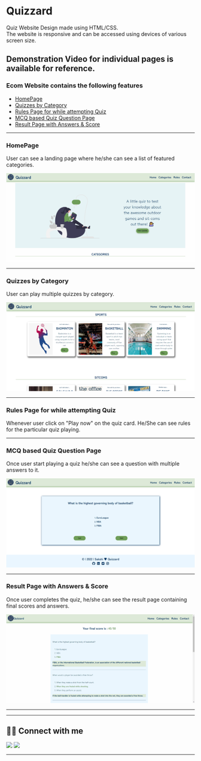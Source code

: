 # Quizzard


Quiz Website Design made using HTML/CSS.<br/>
The website is responsive and can be accessed using devices of various screen size.

Demonstration Video for individual pages is available for reference.
---



### Ecom Website contains the following features

- [HomePage](#homepage)
- [Quizzes by Category](#quizzesbyCategory)
- [Rules Page for while attempting Quiz](#rulesPage)
- [MCQ based Quiz Question Page](#question)
- [Result Page with Answers & Score](#result)

---

### HomePage

User can see a landing page where he/she can see a list of featured categories.


![home-gif](https://github.com/sakshi006/Quizzard/blob/development/assets/example-gifs/homw.gif)


---

### Quizzes by Category

User can play multiple quizzes by category.


![categories-gif](https://github.com/sakshi006/Quizzard/blob/development/assets/Screenshot%20(556).png)

---

### Rules Page for while attempting Quiz


Whenever user click on "Play now" on the quiz card. He/She can see rules for the particular quiz  playing.


---

### MCQ based Quiz Question Page

Once user start playing a quiz he/she can see a question with multiple answers to it.


![question-gif](https://github.com/sakshi006/Quizzard/blob/development/assets/Screenshot%20(558).png)



---

### Result Page with Answers & Score

Once user completes the quiz, he/she can see the result page containing final scores and answers.


![result-gif](https://github.com/sakshi006/Quizzard/blob/development/assets/example-gifs/resulg.gif)

---




---

## 👨‍💻 Connect with me

<a href="https://twitter.com/Sakshi51351126"><img src="https://img.shields.io/badge/Twitter-1DA1F2?style=for-the-badge&logo=twitter&logoColor=white"/></a>
<a href="https://www.linkedin.com/in/sakshi-kumar-789649172/"><img src="https://img.shields.io/badge/LinkedIn-0077B5?style=for-the-badge&logo=linkedin&logoColor=white"/></a>

---
